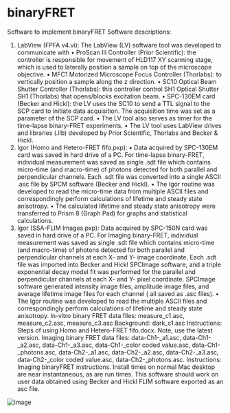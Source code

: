 # binaryFRET
Software to implement binaryFRET Software descriptions:
1.	LabView (FPFA v4.vi): The LabView (LV) software tool was developed to communicate with • ProScan III Controller (Prior Scientific): the controller is responsible for movement of HLD117 XY scanning stage, which is used to laterally position a sample on top of the microscope objective. • MFC1 Motorized Microscope Focus Controller (Thorlabs): to vertically position a sample along the z direction. • SC10 Optical Beam Shutter Controller (Thorlabs): this controller control SH1 Optical Shutter SH1 (Thorlabs) that opens/blocks excitation beam. • SPC-130EM card (Becker and Hickl): the LV uses the SC10 to send a TTL signal to the SCP card to initiate data acquisition. The acquisition time was set as a parameter of the SCP card. • The LV tool also serves as timer for the time-lapse binary-FRET experiments. • The LV tool uses LabView drives and libraries (.llb) developed by Prior Scientific, Thorlabs and Becker & Hickl.
2.	Igor (Homo and Hetero-FRET fifo.pxp): • Data acquired by SPC-130EM card was saved in hard drive of a PC. For time-lapse binary-FRET, individual measurement was saved as single .sdt file which contains micro-time (and macro-time) of photons detected for both parallel and perpendicular channels. Each .sdt file was converted into a single ASCII .asc file by SPCM software (Becker and Hickl). • The Igor routine was developed to read the micro-time data from multiple ASCII files and correspondingly perform calculations of lifetime and steady state anisotropy. • The calculated lifetime and steady state anisotropy were transferred to Prism 8 (Graph Pad) for graphs and statistical calculations.
3.	Igor (SSA-FLIM Images.pxp): Data acquired by SPC-150N card was saved in hard drive of a PC. For Imaging binary-FRET, individual measurement was saved as single .sdt file which contains micro-time (and macro-time) of photons detected for both parallel and perpendicular channels at each X- and Y- image coordinate. Each .sdt file was imported into Becker and Hickl SPCImage software, and a triple exponential decay model fit was performed for the parallel and perpendicular channels at each X- and Y- pixel coordinate.  SPCImage software generated intensity image files, amplitude image files, and average lifetime image files for each channel ( all saved as .asc files). • The Igor routine was developed to read the multiple ASCII files and correspondingly perform calculations of lifetime and steady state anisotropy.
In-vitro binary FRET data files: measure_c1.asc, measure_c2.asc, measure_c3.asc Background: dark_c1.asc Instructions: Steps of using Homo and Hetero-FRET fifo.docx. Note, use the latest version.
Imaging binary FRET data files: data-Ch1-_a1.asc, data-Ch1-_a2.asc, data-Ch1-_a3.asc, data-Ch1-_color coded value.asc, data-Ch1-_photons.asc, data-Ch2-_a1.asc, data-Ch2-_a2.asc, data-Ch2-_a3.asc, data-Ch2-_color coded value.asc, data-Ch2-_photons.asc. Instructions: Imaging binaryFRET instructions. 
Install times on normal Mac desktop are near instantaneous, as are run times. This software should work on user data obtained using Becker and Hickl FLIM software exported as an asc file.

![image](https://user-images.githubusercontent.com/101888204/180839470-65e478ad-205f-4477-852c-170fc98f425b.png)
